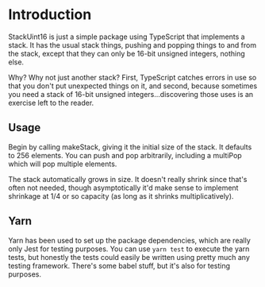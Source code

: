 Introduction
============
StackUint16 is just a simple package using TypeScript that implements a stack. 
It has the usual stack things, pushing and popping things to and from the stack, 
except that they can only be 16-bit unsigned integers, nothing else. 

Why? Why not just another stack? First, TypeScript catches errors in use so that
you don't put unexpected things on it, and second, because sometimes you need a
stack of 16-bit unsigned integers...discovering those uses is an exercise left to
the reader.

Usage
-----
Begin by calling makeStack, giving it the initial size of the stack. It defaults
to 256 elements. You can push and pop arbitrarily, including a multiPop which
will pop multiple elements. 

The stack automatically grows in size. It doesn't really shrink since that's 
often not needed, though asymptotically it'd make sense to implement shrinkage
at 1/4 or so capacity (as long as it shrinks multiplicatively).

Yarn
----
Yarn has been used to set up the package dependencies, which are really only
Jest for testing purposes. You can use `yarn test` to execute the yarn tests,
but honestly the tests could easily be written using pretty much any testing
framework. There's some babel stuff, but it's also for testing purposes. 